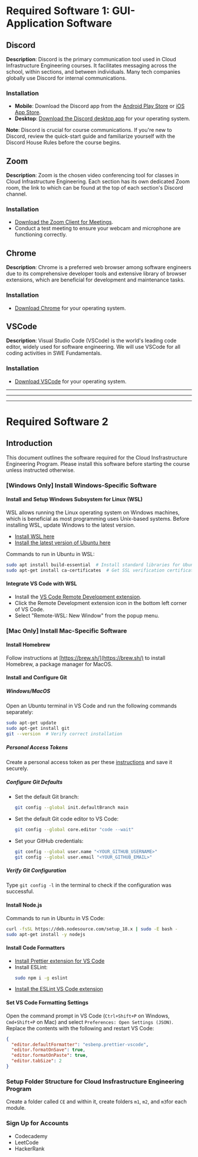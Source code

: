 # Required Software 1: GUI-Application Software

## Discord

**Description**: Discord is the primary communication tool used in Cloud Infrastructure Engineering courses. It facilitates messaging across the school, within sections, and between individuals. Many tech companies globally use Discord for internal communications.

### Installation

- **Mobile**: Download the Discord app from the [Android Play Store](https://play.google.com/store/apps/details?id=com.discord) or [iOS App Store](https://apps.apple.com/app/discord-chat-for-communities/id985746746).
- **Desktop**: [Download the Discord desktop app](https://discord.com/download) for your operating system.

**Note**: Discord is crucial for course communications. If you're new to Discord, review the quick-start guide and familiarize yourself with the Discord House Rules before the course begins.

## Zoom

**Description**: Zoom is the chosen video conferencing tool for classes in Cloud Infrastructure Engineering. Each section has its own dedicated Zoom room, the link to which can be found at the top of each section's Discord channel.

### Installation

- [Download the Zoom Client for Meetings](https://zoom.us/download).
- Conduct a test meeting to ensure your webcam and microphone are functioning correctly.

## Chrome

**Description**: Chrome is a preferred web browser among software engineers due to its comprehensive developer tools and extensive library of browser extensions, which are beneficial for development and maintenance tasks.

### Installation

- [Download Chrome](https://www.google.com/chrome/) for your operating system.

## VSCode

**Description**: Visual Studio Code (VSCode) is the world's leading code editor, widely used for software engineering. We will use VSCode for all coding activities in SWE Fundamentals.

### Installation

- [Download VSCode](https://code.visualstudio.com/Download) for your operating system.



----
----
----



# Required Software 2

## Introduction

This document outlines the software required for the Cloud Insfrastructure Engineering Program. Please install this software before starting the course unless instructed otherwise.

### [Windows Only] Install Windows-Specific Software

#### Install and Setup Windows Subsystem for Linux (WSL)

WSL allows running the Linux operating system on Windows machines, which is beneficial as most programming uses Unix-based systems. Before installing WSL, update Windows to the latest version.

- [Install WSL here](https://learn.microsoft.com/en-us/windows/wsl/install)
- [Install the latest version of Ubuntu here](https://apps.microsoft.com/store/detail/ubuntu-22041-lts/9PN20MSR04DW?hl=en-sg&gl=sg)

Commands to run in Ubuntu in WSL:
```bash
sudo apt install build-essential  # Install standard libraries for Ubuntu
sudo apt-get install ca-certificates  # Get SSL verification certificates
```

#### Integrate VS Code with WSL

- Install the [VS Code Remote Development extension](https://marketplace.visualstudio.com/items?itemName=ms-vscode-remote.vscode-remote-extensionpack).
- Click the Remote Development extension icon in the bottom left corner of VS Code.
- Select "Remote-WSL: New Window" from the popup menu.

### [Mac Only] Install Mac-Specific Software

#### Install Homebrew

Follow instructions at [https://brew.sh/](https://brew.sh/) to install Homebrew, a package manager for MacOS.

#### Install and Configure Git

##### Windows/MacOS

Open an Ubuntu terminal in VS Code and run the following commands separately:
```bash
sudo apt-get update
sudo apt-get install git
git --version  # Verify correct installation
```

##### Personal Access Tokens

Create a personal access token as per these [instructions]() and save it securely.

##### Configure Git Defaults

- Set the default Git branch:
  ```bash
  git config --global init.defaultBranch main
  ```
- Set the default Git code editor to VS Code:
  ```bash
  git config --global core.editor "code --wait"
  ```
- Set your GitHub credentials:
  ```bash
  git config --global user.name "<YOUR_GITHUB_USERNAME>"
  git config --global user.email "<YOUR_GITHUB_EMAIL>"
  ```

##### Verify Git Configuration

Type `git config -l` in the terminal to check if the configuration was successful.

#### Install Node.js

Commands to run in Ubuntu in VS Code:
```bash
curl -fsSL https://deb.nodesource.com/setup_18.x | sudo -E bash -
sudo apt-get install -y nodejs
```

#### Install Code Formatters

- [Install Prettier extension for VS Code](#)
- Install ESLint:
  ```bash
  sudo npm i -g eslint
  ```
- [Install the ESLint VS Code extension](#)

#### Set VS Code Formatting Settings

Open the command prompt in VS Code (`Ctrl+Shift+P` on Windows, `Cmd+Shift+P` on Mac) and select `Preferences: Open Settings (JSON)`. Replace the contents with the following and restart VS Code:

```json
{
  "editor.defaultFormatter": "esbenp.prettier-vscode",
  "editor.formatOnSave": true,
  "editor.formatOnPaste": true,
  "editor.tabSize": 2
}
```

### Setup Folder Structure for Cloud Insfrastructure Engineering Program

Create a folder called `CE` and within it, create folders `m1`, `m2`, and `m3`for each module.

### Sign Up for Accounts

- Codecademy
- LeetCode
- HackerRank

